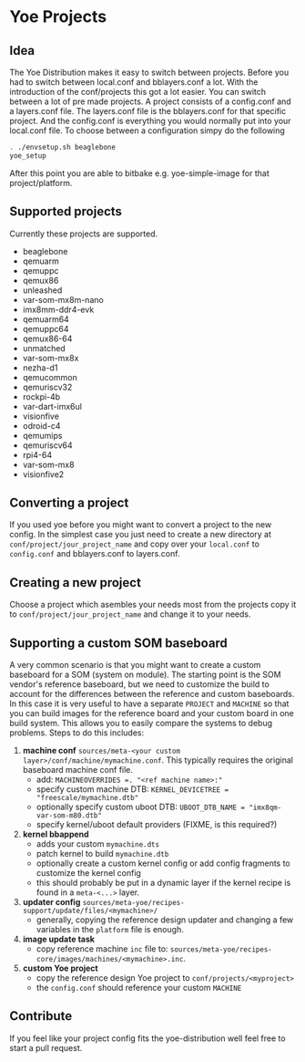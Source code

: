 # Yoe Projects

## Idea

The Yoe Distribution makes it easy to switch between projects. Before you had to
switch between local.conf and bblayers.conf a lot. With the introduction of the
conf/projects this got a lot easier. You can switch between a lot of pre made
projects. A project consists of a config.conf and a layers.conf file. The
layers.conf file is the bblayers.conf for that specific project. And the
config.conf is everything you would normally put into your local.conf file. To
choose between a configuration simpy do the following

```bash
. ./envsetup.sh beaglebone
yoe_setup
```

After this point you are able to bitbake e.g. yoe-simple-image for that
project/platform.

## Supported projects

Currently these projects are supported.

- beaglebone
- qemuarm
- qemuppc
- qemux86
- unleashed
- var-som-mx8m-nano
- imx8mm-ddr4-evk
- qemuarm64
- qemuppc64
- qemux86-64
- unmatched
- var-som-mx8x
- nezha-d1
- qemucommon
- qemuriscv32
- rockpi-4b
- var-dart-imx6ul
- visionfive
- odroid-c4
- qemumips
- qemuriscv64
- rpi4-64
- var-som-mx8
- visionfive2

## Converting a project

If you used yoe before you might want to convert a project to the new config. In
the simplest case you just need to create a new directory at
`conf/project/jour_project_name` and copy over your `local.conf` to
`config.conf` and bblayers.conf to layers.conf.

## Creating a new project

Choose a project which asembles your needs most from the projects copy it to
`conf/project/jour_project_name` and change it to your needs.

## Supporting a custom SOM baseboard

A very common scenario is that you might want to create a custom baseboard for a
SOM (system on module). The starting point is the SOM vendor's reference
baseboard, but we need to customize the build to account for the differences
between the reference and custom baseboards. In this case it is very useful to
have a separate `PROJECT` and `MACHINE` so that you can build images for the
reference board and your custom board in one build system. This allows you to
easily compare the systems to debug problems. Steps to do this includes:

1. **machine conf**
   `sources/meta-<your custom layer>/conf/machine/mymachine.conf`. This
   typically requires the original baseboard machine conf file.
   - add: `MACHINEOVERRIDES =. "<ref machine name>:"`
   - specify custom machine DTB: `KERNEL_DEVICETREE = "freescale/mymachine.dtb"`
   - optionally specify custom uboot DTB:
     `UBOOT_DTB_NAME = "imx8qm-var-som-m80.dtb"`
   - specify kernel/uboot default providers (FIXME, is this required?)
1. **kernel bbappend**
   - adds your custom `mymachine.dts`
   - patch kernel to build `mymachine.dtb`
   - optionally create a custom kernel config or add config fragments to
     customize the kernel config
   - this should probably be put in a dynamic layer if the kernel recipe is
     found in a `meta-<...>` layer.
1. **updater config**
   `sources/meta-yoe/recipes-support/update/files/<mymachine>/`
   - generally, copying the reference design updater and changing a few
     variables in the `platform` file is enough.
1. **image update task**
   - copy reference machine `inc` file to:
     `sources/meta-yoe/recipes-core/images/machines/<mymachine>.inc`.
1. **custom Yoe project**
   - copy the reference design Yoe project to `conf/projects/<myproject>`
   - the `config.conf` should reference your custom `MACHINE`

## Contribute

If you feel like your project config fits the yoe-distribution well feel free to
start a pull request.
